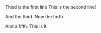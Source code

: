 Thisd is the first line
This is the second line!

And the third.
Now the forth.

And a fifth. This is it.